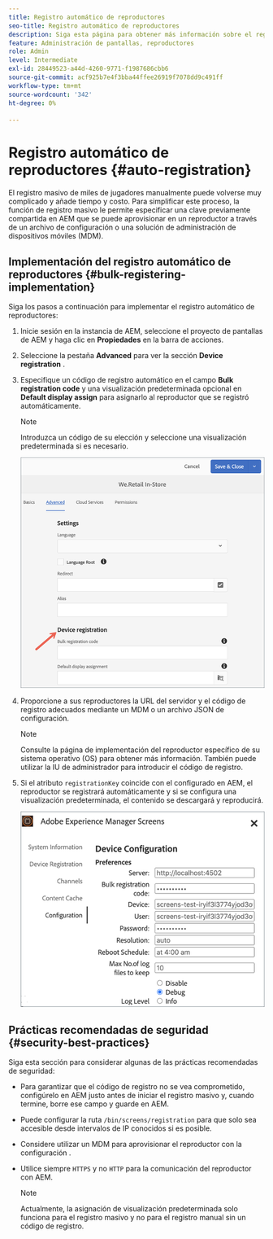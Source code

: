 ```yaml
---
title: Registro automático de reproductores
seo-title: Registro automático de reproductores
description: Siga esta página para obtener más información sobre el registro automático de reproductores con pantallas AMS/On-Prem.
feature: Administración de pantallas, reproductores
role: Admin
level: Intermediate
exl-id: 28449523-a44d-4260-9771-f1987686cbb6
source-git-commit: acf925b7e4f3bba44ffee26919f7078dd9c491ff
workflow-type: tm+mt
source-wordcount: '342'
ht-degree: 0%

---
```


# Registro automático de reproductores {#auto-registration}

El registro masivo de miles de jugadores manualmente puede volverse muy complicado y añade tiempo y costo. Para simplificar este proceso, la función de registro masivo le permite especificar una clave previamente compartida en AEM que se puede aprovisionar en un reproductor a través de un archivo de configuración o una solución de administración de dispositivos móviles (MDM).

## Implementación del registro automático de reproductores {#bulk-registering-implementation}

Siga los pasos a continuación para implementar el registro automático de reproductores:

1. Inicie sesión en la instancia de AEM, seleccione el proyecto de pantallas de AEM y haga clic en **Propiedades** en la barra de acciones.
1. Seleccione la pestaña **Advanced** para ver la sección **Device registration** .

1. Especifique un código de registro automático en el campo **Bulk registration code** y una visualización predeterminada opcional en **Default display assign** para asignarlo al reproductor que se registró automáticamente.
   >[!NOTE]
   >Introduzca un código de su elección y seleccione una visualización predeterminada si es necesario.

   ![image](/help/user-guide/assets/auto-registration/auto-register1.png)
1. Proporcione a sus reproductores la URL del servidor y el código de registro adecuados mediante un MDM o un archivo JSON de configuración.

   >[!NOTE]
   >Consulte la página de implementación del reproductor específico de su sistema operativo (OS) para obtener más información. También puede utilizar la IU de administrador para introducir el código de registro.

1. Si el atributo `registrationKey` coincide con el configurado en AEM, el reproductor se registrará automáticamente y si se configura una visualización predeterminada, el contenido se descargará y reproducirá.

   ![image](/help/user-guide/assets/auto-registration/auto-register2.png)

## Prácticas recomendadas de seguridad {#security-best-practices}

Siga esta sección para considerar algunas de las prácticas recomendadas de seguridad:

* Para garantizar que el código de registro no se vea comprometido, configúrelo en AEM justo antes de iniciar el registro masivo y, cuando termine, borre ese campo y guarde en AEM.

* Puede configurar la ruta `/bin/screens/registration` para que solo sea accesible desde intervalos de IP conocidos si es posible.

* Considere utilizar un MDM para aprovisionar el reproductor con la configuración .

* Utilice siempre `HTTPS` y no `HTTP` para la comunicación del reproductor con AEM.

   >[!NOTE]
   >Actualmente, la asignación de visualización predeterminada solo funciona para el registro masivo y no para el registro manual sin un código de registro.
